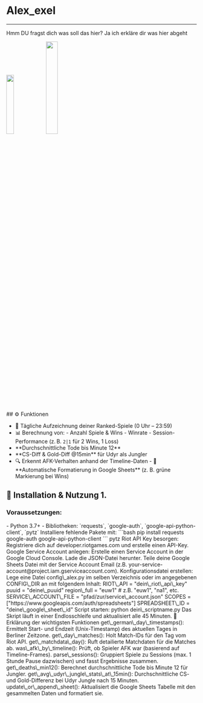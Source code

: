 # Alex_exel
---
Hmm DU fragst dich was soll das hier? Ja ich erkläre dir was hier abgeht 
<div>
<image style="width:20%" src="https://mailmeteor.com/logos/assets/PNG/Google_Sheets_Logo_512px.png">
<image style="width:25%;" src="https://raw.githubusercontent.com/github/explore/206772d6289c3cdd1b4dca05aacdeac7e1834dc9/topics/riot-games/riot-games.png">
</div>
## ⚙️ Funktionen

 - 📅 Tägliche Aufzeichnung deiner Ranked-Spiele (0 Uhr – 23:59)
 - 📊 Berechnung von: - Anzahl Spiele & Wins - Winrate - Session-Performance (z. B. `2|1` für 2 Wins, 1 Loss) 
 - \*\*Durchschnittliche Tode bis Minute 12\*\* 
 - \*\*CS-Diff & Gold-Diff @15min\*\* für Udyr als Jungler 
 - 🔍 Erkennt AFK-Verhalten anhand der Timeline-Daten - 🌈 \*\*Automatische Formatierung in Google Sheets\*\* (z. B. grüne Markierung bei Wins) 
 
  ## 🚀 Installation & Nutzung 1.
   <h3>Voraussetzungen:</h3>
   - Python 3.7+ 
   - Bibliotheken: `requests`, `google-auth`, `google-api-python-client`, `pytz` Installiere fehlende Pakete mit: 
   ```bash
    pip install requests google-auth google-api-python-client
    ```
    pytz Riot API Key besorgen: Registriere dich auf developer.riotgames.com und erstelle einen API-Key. Google Service Account anlegen: Erstelle einen Service Account in der Google Cloud Console. Lade die JSON-Datei herunter. Teile deine Google Sheets Datei mit der Service Account Email (z.B. your-service-account@project.iam.gserviceaccount.com). Konfigurationsdatei erstellen: Lege eine Datei config\_alex.py im selben Verzeichnis oder im angegebenen CONFIG\_DIR an mit folgendem Inhalt: RIOT\_API = "dein\_riot\_api\_key" puuid = "deine\_puuid" region\_full = "euw1" # z.B. "euw1", "na1", etc. SERVICE\_ACCOUNT\_FILE = "pfad/zur/service\_account.json" SCOPES = ["https://www.googleapis.com/auth/spreadsheets"] SPREADSHEET\_ID = "deine\_google\_sheet\_id" Script starten: python dein\_scriptname.py Das Skript läuft in einer Endlosschleife und aktualisiert alle 45 Minuten. 📝 Erklärung der wichtigsten Funktionen get\_german\_day\_timestamps(): Ermittelt Start- und Endzeit (Unix-Timestamp) des aktuellen Tages in Berliner Zeitzone. get\_day\_matches(): Holt Match-IDs für den Tag vom Riot API. get\_matchdata\_day(): Ruft detailierte Matchdaten für die Matches ab. was\_afk\_by\_timeline(): Prüft, ob Spieler AFK war (basierend auf Timeline-Frames). parse\_sessions(): Gruppiert Spiele zu Sessions (max. 1 Stunde Pause dazwischen) und fasst Ergebnisse zusammen. get\_deaths\_min12(): Berechnet durchschnittliche Tode bis Minute 12 für Jungler. get\_avg\_udyr\_jungle\_stats\_at\_15min(): Durchschnittliche CS- und Gold-Differenz bei Udyr Jungle nach 15 Minuten. update\_or\_append\_sheet(): Aktualisiert die Google Sheets Tabelle mit den gesammelten Daten und formatiert sie.